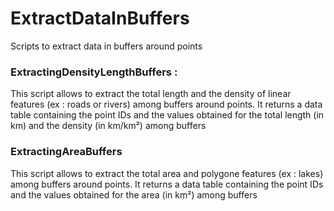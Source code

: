 # ExtractDataInBuffers
Scripts to extract data in buffers around points

### ExtractingDensityLengthBuffers :
This script allows to extract the total length and the density of linear features 
(ex : roads or rivers) among buffers around points.
It returns a data table containing the point IDs and the values obtained
for the total length (in km) and the density (in km/km²) among buffers

### ExtractingAreaBuffers
This script allows to extract the total area and polygone features 
(ex : lakes) among buffers around points.
It returns a data table containing the point IDs and the values obtained
for the area (in km²) among buffers
